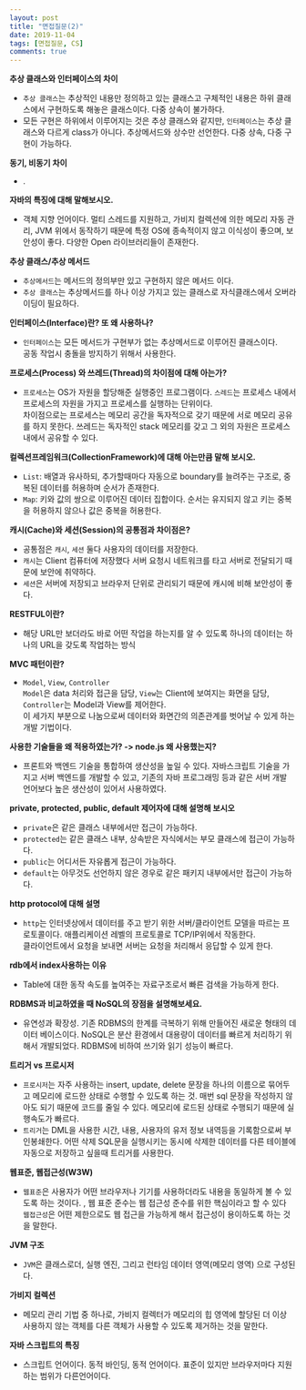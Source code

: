 ```yaml
---
layout: post
title: "면접질문(2)"
date: 2019-11-04
tags: [면접질문, CS]
comments: true
---
```



**추상 클래스와 인터페이스의 차이**
- `추상 클래스`는 추상적인 내용만 정의하고 있는 클래스고 구체적인 내용은 하위 클래스에서 구현하도록 해놓은 클래스이다. 다중 상속이 불가하다.
- 모든 구현은 하위에서 이루어지는 것은 추상 클래스와 같지만, `인터페이스`는 추상 클래스와 다르게 class가 아니다. 추상메서드와 상수만 선언한다. 다중 상속, 다중 구현이 가능하다.

**동기, 비동기 차이**
- .

**자바의 특징에 대해 말해보시오.**
- 객체 지향 언어이다. 멀티 스레드를 지원하고, 가비지 컬렉션에 의한 메모리 자동 관리,
JVM 위에서 동작하기 때문에 특정 OS에 종속적이지 않고 이식성이 좋으며, 보안성이 좋다.
다양한 Open 라이브러리들이 존재한다.

**추상 클래스/추상 메서드**
- `추상메서드`는 메서드의 정의부만 있고 구현하지 않은 메서드 이다.
- `추상 클래스`는 추상메서드를 하나 이상 가지고 있는 클래스로 자식클래스에서 오버라이딩이 필요하다.

**인터페이스(Interface)란? 또 왜 사용하나?**
- `인터페이스`는 모든 메서드가 구현부가 없는 추상메서드로 이루어진 클래스이다.<br>
  공동 작업시 충돌을 방지하기 위해서 사용한다.
  
**프로세스(Process) 와 쓰레드(Thread)의 차이점에 대해 아는가?**
- `프로세스`는 OS가 자원을 할당해준 실행중인 프로그램이다. `스레드`는 프로세스 내에서 프로세스의 자원을 가지고 프로세스를 실행하는 단위이다. <br>
  차이점으로는 프로세스는 메모리 공간을 독자적으로 갖기 때문에 서로 메모리 공유를 하지 못한다. 쓰레드는 독자적인 stack 메모리를 갖고 그 외의 자원은 프로세스 내에서 공유할 수 있다.

**컬렉션프레임워크(CollectionFramework)에 대해 아는만큼 말해 보시오.**
- `List`: 배열과 유사하되, 추가할때마다 자동으로 boundary를 늘려주는 구조로, 중복된 데이터를 허용하며 순서가 존재한다.
- `Map`: 키와 값의 쌍으로 이루어진 데이터 집합이다. 순서는 유지되지 않고 키는 중복을 허용하지 않으나 값은 중복을 허용한다. 

**캐시(Cache)와 세션(Session)의 공통점과 차이점은?**
- 공통점은 `캐시`, `세션` 둘다 사용자의 데이터를 저장한다.
- `캐시`는 Client 컴퓨터에 저장했다 서버 요청시 네트워크를 타고 서버로 전달되기 때문에 보안에 취약하다.
- `세션`은 서버에 저장되고 브라우저 단위로 관리되기 때문에 캐시에 비해 보안성이 좋다.

**RESTFUL이란?**
- 해당 URL만 보더라도 바로 어떤 작업을 하는지를 알 수 있도록 하나의 데이터는 하나의 
URL을 갖도록 작업하는 방식

**MVC 패턴이란?**
- `Model`, `View`, `Controller` <br>
  `Model`은 data 처리와 접근을 담당, `View`는 Client에 보여지는 화면을 담당, `Controller`는 Model과 View를 제어한다.<br> 
  이 세가지 부분으로 나눔으로써 데이터와 화면간의 의존관계를 벗어날 수 있게 하는 개발 기법이다.

**사용한 기술들을 왜 적용하였는가? -> node.js 왜 사용했는지?**
- 프론트와 백엔드 기술을 통합하여 생산성을 높일 수 있다. 자바스크립트 기술을 가지고 서버 백엔드를 개발할 수 있고, 기존의 자바 프로그래밍 등과 같은 서버 개발 언어보다 높은 생산성이 있어서 사용하였다.

**private, protected, public, default 제어자에 대해 설명해 보시오**
- `private`은 같은 클래스 내부에서만 접근이 가능하다.
- `protected`는 같은 클래스 내부, 상속받은 자식에서는 부모 클래스에 접근이 가능하다.
- `public`는 어디서든 자유롭게 접근이 가능하다.
- `default`는 아무것도 선언하지 않은 경우로 같은 패키지 내부에서만 접근이 가능하다.

**http protocol에 대해 설명**
- `http`는 인터넷상에서 데이터를 주고 받기 위한 서버/클라이언트 모델을 따르는 프로토콜이다. 애플리케이션 레벨의 프로토콜로 TCP/IP위에서 작동한다.<br>
클라이언트에서 요청을 보내면 서버는 요청을 처리해서 응답할 수 있게 한다. 

**rdb에서 index사용하는 이유**
- Table에 대한 동작 속도를 높여주는 자료구조로서 빠른 검색을 가능하게 한다.

**RDBMS과 비교하였을 때 NoSQL의 장점을 설명해보세요.**
- 유연성과 확장성. 기존 RDBMS의 한계를 극복하기 위해 만들어진 새로운 형태의 데이터 베이스이다. NoSQL은 분산 환경에서 대용량이 데이터를 빠르게 처리하기 위해서 개발되었다. RDBMS에 비하여 쓰기와 읽기 성능이 빠르다.

**트리거 vs 프로시저**
- `프로시저`는 자주 사용하는 insert, update, delete 문장을 하나의 이름으로 묶어두고 메모리에 로드한 상태로 수행할 수 있도록 하는 것. 매번 sql 문장을 작성하지 않아도 되기 때문에 코드를 줄일 수 있다. 메모리에 로드된 상태로 수행되기 때문에 실행속도가 빠르다.
- `트리거`는 DML을 사용한 시간, 내용, 사용자의 유저 정보 내역등을 기록함으로써 부인봉쇄한다. 어떤 삭제 SQL문을 실행시키는 동시에 삭제한 데이터를 다른 테이블에 자동으로 저장하고 싶을때 트리거를 사용한다.

**웹표준, 웹접근성(W3W)**
- `웹표준`은 사용자가 어떤 브라우저나 기기를 사용하더라도 내용을 동일하게 볼 수 있도록  하는 것이다. , 웹 표준 준수는 웹 접근성 준수를 위한 핵심이라고 할 수 있다<br>
  `웹접근성`은 어떤 제한으로도 웹 접근을 가능하게 해서 접근성이 용이하도록 하는 것을 말한다.

**JVM 구조**
- `JVM`은 클래스로더, 실행 엔진, 그리고 런타임 데이터 영역(메모리 영역) 으로 구성된다.

**가비지 컬렉션**
- 메모리 관리 기법 중 하나로, 가비지 컬렉터가 메모리의 힙 영역에 할당된 더 이상 사용하지 않는 객체를 다른 객체가 사용할 수 있도록 제거하는 것을 말한다.

**자바 스크립트의 특징**
- 스크립트 언어이다. 동적 바인딩, 동적 언어이다. 표준이 있지만 브라우저마다 지원하는 범위가 다른언어이다.

